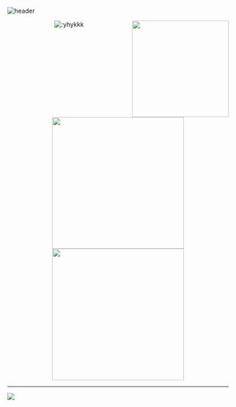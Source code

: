   ![header](https://capsule-render.vercel.app/api?type=waving&height=300&color=gradient&text=I%20mainly%20update%20Embedded%20and%20RTL%20project&fontAlign=50&fontSize=35)
  <p>
  <img align='right' src='https://i4.kurocore.com/i/lg/20240830135311/121963533-0.jpg' width='220px'>
  </p>
  <p align="center">
  <img src="https://count.getloli.com/@:yhykkk" alt=":yhykkk"?theme=gelbooru />
  <img src="https://github-readme-stats.vercel.app/api?username=yhykkk&show_icons=true&count_private=true&theme=shadow_blue" width="300px" height=/>
  <img src="https://github-readme-stats.vercel.app/api/top-langs/?username=yhykkk&layout=compact&theme=shadow_blue" width="300px" />
</p>

---
<div>
  <img src = "https://github-readme-activity-graph.vercel.app/graph?username=yhykkk&bg_color=1&line=ADD8E6"/>
</div>
